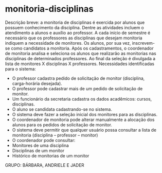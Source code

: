 # monitoria-disciplinas

Descrição breve: a monitoria de disciplinas é exercida por alunos que possuem conhecimento da disciplina. Dentre as atividades incluem o atendimento a alunos e auxílio ao professor. A cada início de semestre é necessário que os professores as disciplinas que desejam monitoria indiquem a necessidade de monitores. Os alunos, por sua vez, inscrevem-se como candidatos a monitoria. Após os cadastramentos, o coordenador de monitoria analisa e seleciona os alunos que realizarão as monitorias nas disciplinas de determinados professores. Ao final da seleção é divulgada a lista de monitores X disciplinas X professores.
Necessidades identificadas para o sistema:

- O professor cadastra pedido de solicitação de monitor (disciplina, carga-horária desejada).
- O professor pode cadastrar mais de um pedido de solicitação de monitor.
- Um funcionário da secretaria cadastra os dados acadêmicos: cursos, disciplinas.
- O aluno se candidata cadastrando-se no sistema.
- O sistema deve fazer a seleção inicial dos monitores para as disciplinas.
- O coordenador de monitoria pode alterar manualmente a alocação dos alunos para os pedidos de solicitação de monitor.
- O sistema deve permitir que qualquer usuário possa consultar a lista de monitoria (disciplina – professor – monitor)
- O coordenador pode consultar:
- Monitores de uma disciplina
- Disciplinas de um monitor
- Histórico de monitorias de um monitor


GRUPO: BÁRBARA, ANDRIELE E JADER

